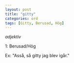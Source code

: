 ```yaml
---
layout: post
title: "gitty"
categories: ord
tags: [Gitty, Berusad, Hög]
---
```


*adjektiv*

1: Berusad/Hög

Ex: "Asså, så gitty jag blev igår."
